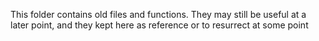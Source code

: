 This folder contains old files and functions. They may still be useful at a later point, and they kept here as reference or to resurrect at some point
